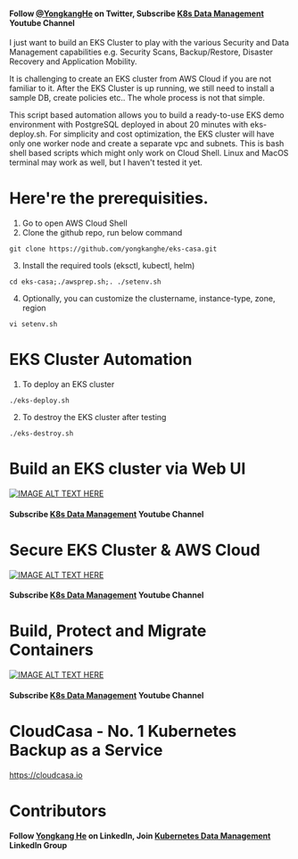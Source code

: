 #### Follow [@YongkangHe](https://twitter.com/yongkanghe) on Twitter, Subscribe [K8s Data Management](https://www.youtube.com/channel/UCm-sw1b23K-scoVSCDo30YQ?sub_confirmation=1) Youtube Channel

I just want to build an EKS Cluster to play with the various Security and Data Management capabilities e.g. Security Scans, Backup/Restore, Disaster Recovery and Application Mobility. 

It is challenging to create an EKS cluster from AWS Cloud if you are not familiar to it. After the EKS Cluster is up running, we still need to install a sample DB, create policies etc.. The whole process is not that simple.

This script based automation allows you to build a ready-to-use EKS demo environment with PostgreSQL deployed in about 20 minutes with eks-deploy.sh. For simplicity and cost optimization, the EKS cluster will have only one worker node and create a separate vpc and subnets. This is bash shell based scripts which might only work on Cloud Shell. Linux and MacOS terminal may work as well, but I haven't tested it yet. 

# Here're the prerequisities. 
1. Go to open AWS Cloud Shell
2. Clone the github repo, run below command
````
git clone https://github.com/yongkanghe/eks-casa.git
````
3. Install the required tools (eksctl, kubectl, helm)
````
cd eks-casa;./awsprep.sh;. ./setenv.sh
````
4. Optionally, you can customize the clustername, instance-type, zone, region
````
vi setenv.sh
````

# EKS Cluster Automation 

1. To deploy an EKS cluster
````
./eks-deploy.sh
````

2. To destroy the EKS cluster after testing
````
./eks-destroy.sh
````

# Build an EKS cluster via Web UI
[![IMAGE ALT TEXT HERE](https://img.youtube.com/vi/d0vhf_ggnko/0.jpg)](https://www.youtube.com/watch?v=d0vhf_ggnko)
#### Subscribe [K8s Data Management](https://www.youtube.com/channel/UCm-sw1b23K-scoVSCDo30YQ?sub_confirmation=1) Youtube Channel

# Secure EKS Cluster & AWS Cloud
[![IMAGE ALT TEXT HERE](https://img.youtube.com/vi/Nvxbg4iGbJE/0.jpg)](https://www.youtube.com/watch?v=Nvxbg4iGbJE)
#### Subscribe [K8s Data Management](https://www.youtube.com/channel/UCm-sw1b23K-scoVSCDo30YQ?sub_confirmation=1) Youtube Channel

# Build, Protect and Migrate Containers
[![IMAGE ALT TEXT HERE](https://pbs.twimg.com/media/FK5rsaeXwAIEmtI?format=jpg&name=small)](https://www.youtube.com/channel/UCm-sw1b23K-scoVSCDo30YQ)
#### Subscribe [K8s Data Management](https://www.youtube.com/channel/UCm-sw1b23K-scoVSCDo30YQ?sub_confirmation=1) Youtube Channel

# CloudCasa - No. 1 Kubernetes Backup as a Service
https://cloudcasa.io 

# Contributors

#### Follow [Yongkang He](http://yongkang.cloud) on LinkedIn, Join [Kubernetes Data Management](https://www.linkedin.com/groups/13983251) LinkedIn Group

